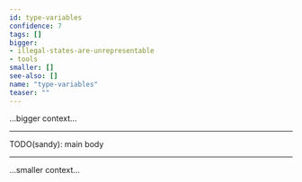 ```yaml
---
id: type-variables
confidence: 7
tags: []
bigger:
- illegal-states-are-unrepresentable
- tools
smaller: []
see-also: []
name: "type-variables"
teaser: ""
---
```



...bigger context...

---

TODO(sandy): main body

---

...smaller context...
